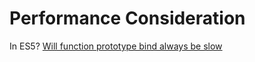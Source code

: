 # Performance Consideration

In ES5?
[Will function prototype bind always be slow](http://stackoverflow.com/questions/18895305/will-function-prototype-bind-always-be-slow)
